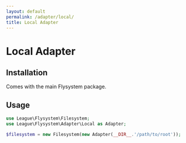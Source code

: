```yaml
---
layout: default
permalink: /adapter/local/
title: Local Adapter
---
```


# Local Adapter

## Installation

Comes with the main Flysystem package.

## Usage

~~~ php
use League\Flysystem\Filesystem;
use League\Flysystem\Adapter\Local as Adapter;

$filesystem = new Filesystem(new Adapter(__DIR__.'/path/to/root'));
~~~
